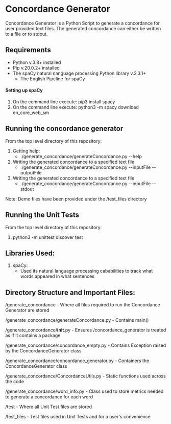 # Concordance Generator
Concordance Generator is a Python Script to generate a concordance for user provided text files. The generated concordance
can either be written to a file or to stdout. 

## Requirements
- Python v.3.8+ installed
- Pip v.20.0.2+ installed
- The spaCy natural nanguage processing Python library v.3.3.1+
  - The English Pipeline for spaCy

#### Setting up spaCy
1. On the command line execute: pip3 install spacy
2. On the command line execute: python3 -m spacy download en_core_web_sm 

## Running the concordance generator
From the top level directory of this repository: 
  1. Getting help: 
     - ./generate_concordance/generateConcordance.py --help
  2. Writing the generated concordance to a specified text file 
     - ./generate_concordance/generateConcordance.py --inputFile <your input file> --outputFile <your output file>
  3. Writing the generated concordance to a specified text file 
     - ./generate_concordance/generateConcordance.py --inputFile <your input file> --stdout 
     
  Note: Demo files have been provided under the /test_files directory
     
## Running the Unit Tests
From the top level directory of this repository: 
  1. python3 -m unittest discover test  
  
## Libraries Used: 
1. spaCy:
   - Used its natural language processing cababilities to track what words appeared in what sentences


## Directory Structure and Important Files: 
  /generate_concordance - Where all files required to run the Concordance Generator are stored
  
  /generate_concordance/generateConcordance.py - Contains main()
  
  /generate_concordance/__init__.py - Ensures /concordance_generator is treated as if it contains a package
  
  /generate_concordance/concordance_empty.py - Contains Exception raised by the ConcordanceGenerator class 
  
  /generate_concordance/concordance_generator.py - Containers the ConcordanceGenerator class
  
  /generate_concordance/ConcordanceUtils.py - Static functions used across the code 
  
  /generate_concordance/word_info.py - Class used to store metrics needed to generate a concordance for each word
  
  /test - Where all Unit Test files are stored
  
  /test_files - Test files used in Unit Tests and for a user's convenience
